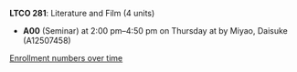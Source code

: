 **LTCO 281**: Literature and Film (4 units)

- **A00** (Seminar) at 2:00 pm–4:50 pm on Thursday at   by Miyao, Daisuke (A12507458)

[Enrollment numbers over time](./LTCO281.tsv)
